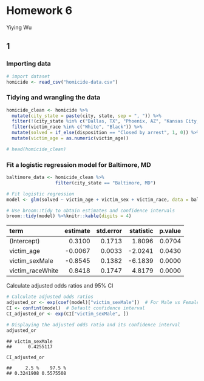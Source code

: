 Homework 6
================
Yiying Wu

## 1

### Importing data

``` r
# import dataset
homicide <- read_csv("homicide-data.csv")
```

### Tidying and wrangling the data

``` r
homicide_clean <- homicide %>%
  mutate(city_state = paste(city, state, sep = ", ")) %>%
  filter(!(city_state %in% c("Dallas, TX", "Phoenix, AZ", "Kansas City, MO", "Tulsa, AL"))) %>%
  filter(victim_race %in% c("White", "Black")) %>%
  mutate(solved = if_else(disposition == "Closed by arrest", 1, 0)) %>%
  mutate(victim_age = as.numeric(victim_age))

# head(homicide_clean)
```

### Fit a logistic regression model for Baltimore, MD

``` r
baltimore_data <- homicide_clean %>%
                  filter(city_state == "Baltimore, MD")

# Fit logistic regression
model <- glm(solved ~ victim_age + victim_sex + victim_race, data = baltimore_data, family = "binomial")

# Use broom::tidy to obtain estimates and confidence intervals
broom::tidy(model) %>%knitr::kable(digits = 4)
```

| term             | estimate | std.error | statistic | p.value |
|:-----------------|---------:|----------:|----------:|--------:|
| (Intercept)      |   0.3100 |    0.1713 |    1.8096 |  0.0704 |
| victim_age       |  -0.0067 |    0.0033 |   -2.0241 |  0.0430 |
| victim_sexMale   |  -0.8545 |    0.1382 |   -6.1839 |  0.0000 |
| victim_raceWhite |   0.8418 |    0.1747 |    4.8179 |  0.0000 |

Calculate adjusted odds ratios and 95% CI

``` r
# Calculate adjusted odds ratios 
adjusted_or <- exp(coef(model)["victim_sexMale"])  # For Male vs Female comparison
CI <- confint(model)  # Default confidence interval
CI_adjusted_or <- exp(CI["victim_sexMale", ])

# Displaying the adjusted odds ratio and its confidence interval
adjusted_or
```

    ## victim_sexMale 
    ##      0.4255117

``` r
CI_adjusted_or
```

    ##     2.5 %    97.5 % 
    ## 0.3241908 0.5575508
